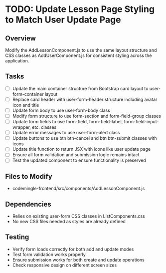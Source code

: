 # TODO: Update Lesson Page Styling to Match User Update Page

## Overview
Modify the AddLessonComponent.js to use the same layout structure and CSS classes as AddUserComponent.js for consistent styling across the application.

## Tasks
- [ ] Update the main container structure from Bootstrap card layout to user-form-container layout
- [ ] Replace card header with user-form-header structure including avatar icon and title
- [ ] Update form body to use user-form-body class
- [ ] Modify form structure to use form-section and form-field-group classes
- [ ] Update form fields to use form-field, form-field-label, form-field-input-wrapper, etc. classes
- [ ] Update error messages to use user-form-alert class
- [ ] Update buttons to use btn btn-cancel and btn btn-submit classes with icons
- [ ] Update title function to return JSX with icons like user update page
- [ ] Ensure all form validation and submission logic remains intact
- [ ] Test the updated component to ensure functionality is preserved

## Files to Modify
- codemingle-frontend/src/components/AddLessonComponent.js

## Dependencies
- Relies on existing user-form CSS classes in ListComponents.css
- No new CSS files needed as styles are already defined

## Testing
- Verify form loads correctly for both add and update modes
- Test form validation works properly
- Ensure submission works for both create and update operations
- Check responsive design on different screen sizes
